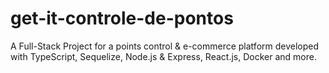 # get-it-controle-de-pontos
A Full-Stack Project for a points control &amp; e-commerce platform developed with TypeScript, Sequelize, Node.js &amp; Express, React.js, Docker and more.
